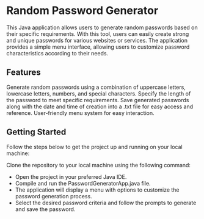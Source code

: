 # Random Password Generator
This Java application allows users to generate random passwords based on their specific requirements. With this tool, users can easily create strong and unique passwords for various websites or services. The application provides a simple menu interface, allowing users to customize password characteristics according to their needs.

## Features
Generate random passwords using a combination of uppercase letters, lowercase letters, numbers, and special characters.
Specify the length of the password to meet specific requirements.
Save generated passwords along with the date and time of creation into a .txt file for easy access and reference.
User-friendly menu system for easy interaction.

## Getting Started
Follow the steps below to get the project up and running on your local machine:

Clone the repository to your local machine using the following command:

- Open the project in your preferred Java IDE.
- Compile and run the PasswordGeneratorApp.java file.
- The application will display a menu with options to customize the password generation process.
- Select the desired password criteria and follow the prompts to generate and save the password.
